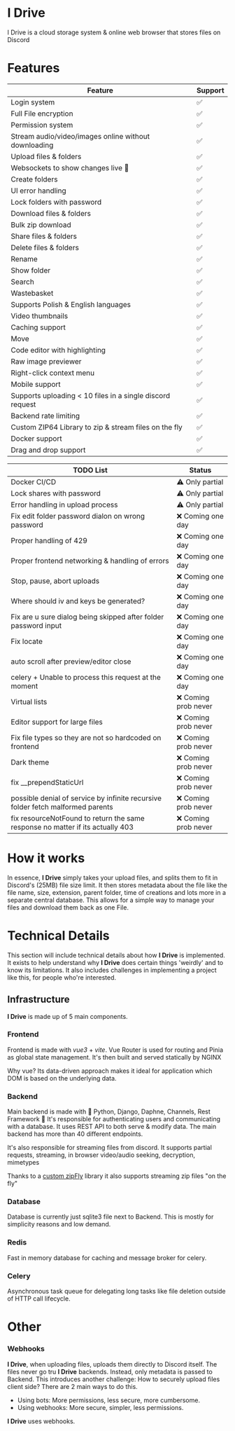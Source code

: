 # I Drive

I Drive is a cloud storage system & online web browser that stores files on Discord


# Features

| Feature                                                   | Support |
|-----------------------------------------------------------|---------|
| Login system                                              | ✅       |
| Full File encryption                                      | ✅       |
| Permission system                                         | ✅       |
| Stream audio/video/images online without downloading      | ✅       |
| Upload files & folders                                    | ✅       |
| Websockets to show changes live   🎥                      | ✅       |
| Create folders                                            | ✅       |
| UI error handling                                         | ✅       |
| Lock folders with password                                | ✅       |
| Download files & folders                                  | ✅       |
| Bulk zip download                                         | ✅       |
| Share files & folders                                     | ✅       |
| Delete files & folders                                    | ✅       |
| Rename                                                    | ✅       |
| Show folder                                               | ✅       |
| Search                                                    | ✅       |
| Wastebasket                                               | ✅       |
| Supports Polish & English languages                       | ✅       |
| Video thumbnails                                          | ✅       |
| Caching support                                           | ✅       |
| Move                                                      | ✅       |
| Code editor with highlighting                             | ✅       |
| Raw image previewer                                       | ✅       |
| Right-click context menu                                  | ✅       |
| Mobile support                                            | ✅       |
| Supports uploading < 10 files in a single discord request | ✅       |
| Backend rate limiting                                     | ✅       |
| Custom ZIP64 Library to zip & stream files on the fly     | ✅       |
| Docker support                                            | ✅       |
| Drag and drop support                                     | ✅       |


| TODO List                                                                        | Status               |
|----------------------------------------------------------------------------------|----------------------|
| Docker CI/CD                                                                     | ⚠️  Only partial     |
| Lock shares with password                                                        | ⚠️  Only partial     |
| Error handling in upload process                                                 | ⚠️  Only partial     |
| Fix edit folder password dialon on wrong password                                | ❌  Coming one day    |
| Proper handling of 429                                                           | ❌  Coming one day    |
| Proper frontend networking & handling of errors                                  | ❌  Coming one day    |
| Stop, pause, abort uploads                                                       | ❌  Coming one day    |
| Where should iv and keys be generated?                                           | ❌  Coming one day    |
| Fix are u sure dialog being skipped after folder password input                  | ❌  Coming one day    |
| Fix locate                                                                       | ❌  Coming one day    |
| auto scroll after preview/editor close                                           | ❌  Coming one day    |
| celery + Unable to process this request at the moment                            | ❌  Coming one day    |
| Virtual lists                                                                    | ❌  Coming prob never |
| Editor support for large files                                                   | ❌  Coming prob never |
| Fix file types so they are not so hardcoded on frontend                          | ❌  Coming prob never |
| Dark theme                                                                       | ❌  Coming prob never |
| fix __prependStaticUrl                                                           | ❌  Coming prob never |
| possible denial of service by infinite recursive folder fetch malformed parents  | ❌  Coming prob never |
| fix   resourceNotFound to return the same response no matter if its actually 403 | ❌  Coming prob never |


# How it works

In essence, **I Drive** simply takes your upload files, and splits them to fit in Discord's (25MB) file size limit.
It then stores metadata about the file like the file name, size, extension, parent folder, time of creations and lots more 
in a separate central database.
This allows for a simple way to manage your files and download them back as one File.

# Technical Details

This section will include technical details about how **I Drive** is implemented. 
It exists to help understand why **I Drive** does certain things 'weirdly' and to know its limitations.
It also includes challenges in implementing a project like this, for people who're interested.

## Infrastructure

**I Drive** is made up of 5 main components.

### Frontend

Frontend is made with _vue3_ + _vite_. 
Vue Router is used for routing and Pinia as global state management. 
It's then built and served statically by NGINX                 

Why vue? Its data-driven approach makes it ideal for application which DOM is based on the underlying data.

### Backend

Main backend is made with 🐍 Python, Django, Daphne, Channels, Rest Framework 🐍
It's responsible for authenticating users and communicating with a database. 
It uses REST API to both serve & modify data.
The main backend has more than 40 different endpoints.

It's also  responsible for streaming files from discord. 
It supports partial requests, streaming, in browser video/audio seeking, decryption, mimetypes

Thanks to a [custom zipFly](https://github.com/pam-param-pam/ZipFly) library it also supports streaming zip files "on the fly"


### Database
Database is currently just sqlite3 file next to Backend. 
This is mostly for simplicity reasons and low demand.

### Redis
Fast in memory database for caching and message broker for celery.

### Celery
Asynchronous task queue for delegating long tasks like file deletion outside of HTTP call lifecycle.

# Other

### Webhooks

**I Drive**, when uploading files, uploads them directly to Discord itself. The files never go tru **I Drive** backends. 
Instead, only metadata is passed to Backend. 
This introduces another challenge: How to securely upload files client side?
There are 2 main ways to do this.
- Using bots: More permissions, less secure, more cumbersome.
- Using webhooks: More secure, simpler, less permissions.

**I Drive** uses webhooks.
